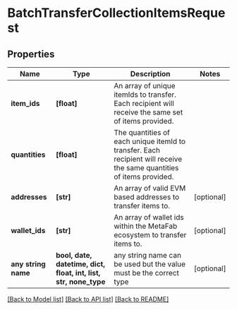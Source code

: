 # BatchTransferCollectionItemsRequest


## Properties
Name | Type | Description | Notes
------------ | ------------- | ------------- | -------------
**item_ids** | **[float]** | An array of unique itemIds to transfer. Each recipient will receive the same set of items provided. | 
**quantities** | **[float]** | The quantities of each unique itemId to transfer. Each recipient will receive the same quantities of items provided. | 
**addresses** | **[str]** | An array of valid EVM based addresses to transfer items to. | [optional] 
**wallet_ids** | **[str]** | An array of wallet ids within the MetaFab ecosystem to transfer items to. | [optional] 
**any string name** | **bool, date, datetime, dict, float, int, list, str, none_type** | any string name can be used but the value must be the correct type | [optional]

[[Back to Model list]](../README.md#documentation-for-models) [[Back to API list]](../README.md#documentation-for-api-endpoints) [[Back to README]](../README.md)


